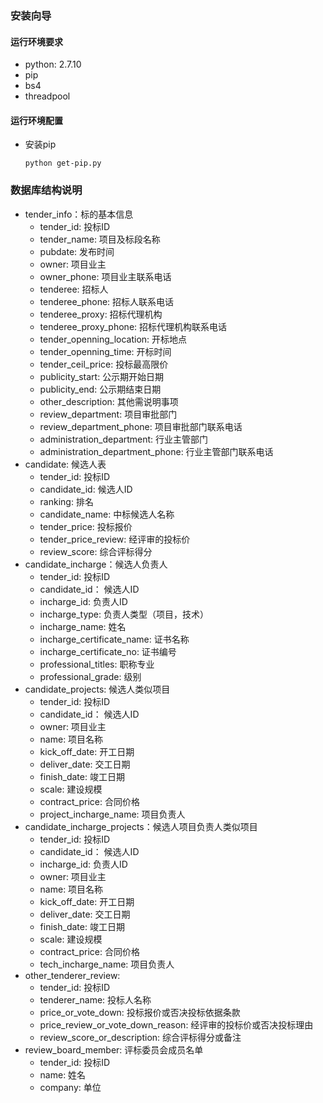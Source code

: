 ### 安装向导
#### 运行环境要求
- python: 2.7.10
- pip
- bs4
- threadpool

#### 运行环境配置
- 安装pip

    ``python get-pip.py``

### 数据库结构说明
- tender_info：标的基本信息
    - tender_id: 投标ID
	- tender_name: 项目及标段名称
	- pubdate: 发布时间
    - owner: 项目业主
    - owner_phone: 项目业主联系电话
    - tenderee: 招标人
    - tenderee_phone: 招标人联系电话
    - tenderee_proxy: 招标代理机构
    - tenderee_proxy_phone: 招标代理机构联系电话
    - tender_openning_location: 开标地点
    - tender_openning_time: 开标时间
    - tender_ceil_price: 投标最高限价
    - publicity_start: 公示期开始日期
    - publicity_end: 公示期结束日期
    - other_description: 其他需说明事项
    - review_department: 项目审批部门
    - review_department_phone: 项目审批部门联系电话
    - administration_department: 行业主管部门
    - administration_department_phone: 行业主管部门联系电话
- candidate: 候选人表
    - tender_id: 投标ID
    - candidate_id: 候选人ID
    - ranking: 排名
    - candidate_name: 中标候选人名称
    - tender_price: 投标报价
    - tender_price_review: 经评审的投标价
    - review_score: 综合评标得分
- candidate_incharge：候选人负责人
    - tender_id: 投标ID
    - candidate_id： 候选人ID
    - incharge_id: 负责人ID
    - incharge_type: 负责人类型（项目，技术）
    - incharge_name: 姓名
    - incharge_certificate_name: 证书名称
    - incharge_certificate_no: 证书编号
    - professional_titles: 职称专业
    - professional_grade: 级别
- candidate_projects: 候选人类似项目
    - tender_id: 投标ID
    - candidate_id： 候选人ID
    - owner: 项目业主
    - name: 项目名称
    - kick_off_date: 开工日期
    - deliver_date: 交工日期
    - finish_date: 竣工日期
    - scale: 建设规模
    - contract_price: 合同价格
    - project_incharge_name: 项目负责人
- candidate_incharge_projects：候选人项目负责人类似项目
    - tender_id: 投标ID
    - candidate_id： 候选人ID
    - incharge_id: 负责人ID
    - owner: 项目业主
    - name: 项目名称
    - kick_off_date: 开工日期
    - deliver_date: 交工日期
    - finish_date: 竣工日期
    - scale: 建设规模
    - contract_price: 合同价格
    - tech_incharge_name: 项目负责人
- other_tenderer_review:
    - tender_id: 投标ID
    - tenderer_name: 投标人名称
    - price_or_vote_down: 投标报价或否决投标依据条款 
    - price_review_or_vote_down_reason: 经评审的投标价或否决投标理由
    - review_score_or_description: 综合评标得分或备注
- review_board_member: 评标委员会成员名单
    - tender_id: 投标ID
    - name: 姓名
    - company: 单位